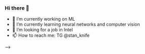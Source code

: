 ### Hi there 👋

- 🔭 I’m currently working on ML
- 🌱 I’m currently learning neural networks and computer vision
- 👯 I’m looking for a job in Intel
- 📫 How to reach me: TG @stan_knife

-->
